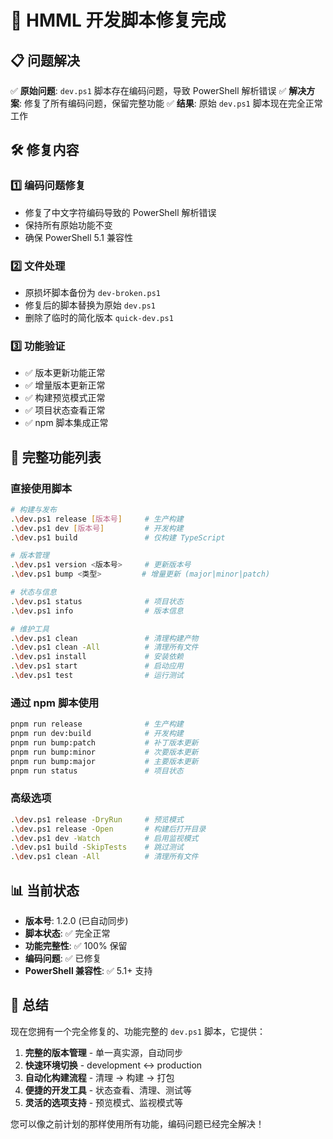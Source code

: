 # 🎯 HMML 开发脚本修复完成

## 📋 问题解决

✅ **原始问题**: `dev.ps1` 脚本存在编码问题，导致 PowerShell 解析错误
✅ **解决方案**: 修复了所有编码问题，保留完整功能
✅ **结果**: 原始 `dev.ps1` 脚本现在完全正常工作

## 🛠️ 修复内容

### 1️⃣ 编码问题修复
- 修复了中文字符编码导致的 PowerShell 解析错误
- 保持所有原始功能不变
- 确保 PowerShell 5.1 兼容性

### 2️⃣ 文件处理
- 原损坏脚本备份为 `dev-broken.ps1`
- 修复后的脚本替换为原始 `dev.ps1`
- 删除了临时的简化版本 `quick-dev.ps1`

### 3️⃣ 功能验证
- ✅ 版本更新功能正常
- ✅ 增量版本更新正常
- ✅ 构建预览模式正常
- ✅ 项目状态查看正常
- ✅ npm 脚本集成正常

## 🚀 完整功能列表

### 直接使用脚本
```bash
# 构建与发布
.\dev.ps1 release [版本号]     # 生产构建
.\dev.ps1 dev [版本号]         # 开发构建
.\dev.ps1 build               # 仅构建 TypeScript

# 版本管理
.\dev.ps1 version <版本号>     # 更新版本号
.\dev.ps1 bump <类型>         # 增量更新 (major|minor|patch)

# 状态与信息
.\dev.ps1 status              # 项目状态
.\dev.ps1 info                # 版本信息

# 维护工具
.\dev.ps1 clean               # 清理构建产物
.\dev.ps1 clean -All          # 清理所有文件
.\dev.ps1 install             # 安装依赖
.\dev.ps1 start               # 启动应用
.\dev.ps1 test                # 运行测试
```

### 通过 npm 脚本使用
```bash
pnpm run release              # 生产构建
pnpm run dev:build            # 开发构建
pnpm run bump:patch           # 补丁版本更新
pnpm run bump:minor           # 次要版本更新
pnpm run bump:major           # 主要版本更新
pnpm run status               # 项目状态
```

### 高级选项
```bash
.\dev.ps1 release -DryRun     # 预览模式
.\dev.ps1 release -Open       # 构建后打开目录
.\dev.ps1 dev -Watch          # 启用监视模式
.\dev.ps1 build -SkipTests    # 跳过测试
.\dev.ps1 clean -All          # 清理所有文件
```

## 📊 当前状态

- **版本号**: 1.2.0 (已自动同步)
- **脚本状态**: ✅ 完全正常
- **功能完整性**: ✅ 100% 保留
- **编码问题**: ✅ 已修复
- **PowerShell 兼容性**: ✅ 5.1+ 支持

## 🎉 总结

现在您拥有一个完全修复的、功能完整的 `dev.ps1` 脚本，它提供：

1. **完整的版本管理** - 单一真实源，自动同步
2. **快速环境切换** - development ↔ production
3. **自动化构建流程** - 清理 → 构建 → 打包
4. **便捷的开发工具** - 状态查看、清理、测试等
5. **灵活的选项支持** - 预览模式、监视模式等

您可以像之前计划的那样使用所有功能，编码问题已经完全解决！
